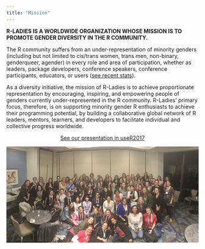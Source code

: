 ```yaml
---
title: "Mission"
---
```



**R-LADIES IS A WORLDWIDE ORGANIZATION WHOSE MISSION IS TO PROMOTE GENDER DIVERSITY IN THE R COMMUNITY.**

The R community suffers from an under-representation of minority genders (including but not limited to cis/trans women, trans men, non-binary, genderqueer, agender) in every role and area of participation, whether as leaders, package developers, conference speakers, conference participants, educators, or users ([see recent stats](http://forwards.github.io/data/)).

As a diversity initiative, the mission of R-Ladies is to achieve proportionate representation by encouraging, inspiring, and empowering people of genders currently under-represented in the R community. 
R-Ladies’ primary focus, therefore, is on supporting minority gender R enthusiasts to achieve their programming potential, by building a collaborative global network of R leaders, mentors, learners, and developers to facilitate individual and collective progress worldwide.

<center>

<a href="https://sec.ch9.ms/ch9/9581/663c5ae7-fe9f-42d3-89ba-401da2459581/RLadiesGlobal_mid.mp4">
<buttonr>See our presentation in useR2017</buttonr>
</a>

</center>
<div class="flex-container">

![R-Ladies at useR2018](user2018.jpg) 

</div>
